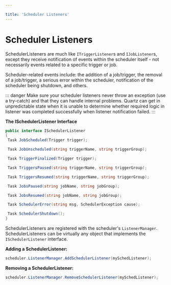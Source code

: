 ```yaml
---

title: 'Scheduler Listeners'
---
```


# Scheduler Listeners

SchedulerListeners are much like `ITriggerListener`s and `IJobListener`s, except they receive notification of
events within the scheduler itself - not necessarily events related to a specific trigger or job.

Scheduler-related events include: the addition of a job/trigger, the removal of a job/trigger, a serious error
within the scheduler, notification of the scheduler being shutdown, and others.

::: danger
Make sure your scheduler listeners never throw an exception (use a try-catch) and that they can handle internal problems.
Quartz can get in unpredictable state when it is unable to determine whether required logic in listener was completed successfully when listener notification failed.
:::

__The ISchedulerListener Interface__

```csharp
public interface ISchedulerListener
{
 Task JobScheduled(Trigger trigger);

 Task JobUnscheduled(string triggerName, string triggerGroup);

 Task TriggerFinalized(Trigger trigger);

 Task TriggersPaused(string triggerName, string triggerGroup);

 Task TriggersResumed(string triggerName, string triggerGroup);

 Task JobsPaused(string jobName, string jobGroup);

 Task JobsResumed(string jobName, string jobGroup);

 Task SchedulerError(string msg, SchedulerException cause);

 Task SchedulerShutdown();
} 
```

SchedulerListeners are registered with the scheduler's `ListenerManager`.
SchedulerListeners can be virtually any object that implements the `ISchedulerListener` interface.

__Adding a SchedulerListener:__

```csharp
scheduler.ListenerManager.AddSchedulerListener(mySchedListener);
```

__Removing a SchedulerListener:__

```csharp
scheduler.ListenerManager.RemoveSchedulerListener(mySchedListener);
```
